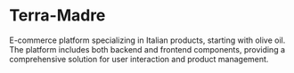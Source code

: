 # Terra-Madre
E-commerce platform specializing in Italian products, starting with olive oil. The platform includes both backend and frontend components, providing a comprehensive solution for user interaction and product management.
